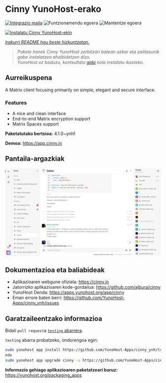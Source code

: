 <!--
Ohart ongi: README hau automatikoki sortu da <https://github.com/YunoHost/apps/tree/master/tools/readme_generator>ri esker
EZ editatu eskuz.
-->

# Cinny YunoHost-erako

[![Integrazio maila](https://dash.yunohost.org/integration/cinny.svg)](https://ci-apps.yunohost.org/ci/apps/cinny/) ![Funtzionamendu egoera](https://ci-apps.yunohost.org/ci/badges/cinny.status.svg) ![Mantentze egoera](https://ci-apps.yunohost.org/ci/badges/cinny.maintain.svg)

[![Instalatu Cinny YunoHost-ekin](https://install-app.yunohost.org/install-with-yunohost.svg)](https://install-app.yunohost.org/?app=cinny)

*[Irakurri README hau beste hizkuntzatan.](./ALL_README.md)*

> *Pakete honek Cinny YunoHost zerbitzari batean azkar eta zailtasunik gabe instalatzea ahalbidetzen dizu.*  
> *YunoHost ez baduzu, kontsultatu [gida](https://yunohost.org/install) nola instalatu ikasteko.*

## Aurreikuspena

A Matrix client focusing primarily on simple, elegant and secure interface.

### Features

- A nice and clean interface
- End-to-end Matrix encryption support
- Matrix Spaces support


**Paketatutako bertsioa:** 4.1.0~ynh1

**Demoa:** <https://app.cinny.in>

## Pantaila-argazkiak

![Cinny(r)en pantaila-argazkia](./doc/screenshots/screenshot.png)

## Dokumentazioa eta baliabideak

- Aplikazioaren webgune ofiziala: <https://cinny.in>
- Jatorrizko aplikazioaren kode-gordailua: <https://github.com/ajbura/cinny>
- YunoHost Denda: <https://apps.yunohost.org/app/cinny>
- Eman errore baten berri: <https://github.com/YunoHost-Apps/cinny_ynh/issues>

## Garatzaileentzako informazioa

Bidali `pull request`a [`testing` abarrera](https://github.com/YunoHost-Apps/cinny_ynh/tree/testing).

`testing` abarra probatzeko, ondorengoa egin:

```bash
sudo yunohost app install https://github.com/YunoHost-Apps/cinny_ynh/tree/testing --debug
edo
sudo yunohost app upgrade cinny -u https://github.com/YunoHost-Apps/cinny_ynh/tree/testing --debug
```

**Informazio gehiago aplikazioaren paketatzeari buruz:** <https://yunohost.org/packaging_apps>
